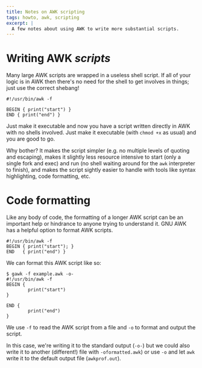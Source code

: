 ```yaml
---
title: Notes on AWK scripting
tags: howto, awk, scripting
excerpt: |
  A few notes about using AWK to write more substantial scripts.
---
```


# Writing AWK _scripts_

Many large AWK scripts are wrapped in a useless
shell script. If all of your logic is in AWK
then there's no need for the shell to get
involves in things; just use the correct
shebang!

```
#!/usr/bin/awk -f

BEGIN { print("start") }
END { print("end") }
```

Just make it executable and now you have a
script written directly in AWK with no
shells involved. Just make it executable
(with `chmod +x` as usual) and you are
good to go.

Why bother? It makes the script simpler
(e.g. no multiple levels of quoting and
escaping), makes it slightly less resource
intensive to start (only a single fork and
exec) and run (no shell waiting around for
the `awk` interpreter to finish), and makes
the script sightly easier to handle with
tools like syntax highlighting, code
formatting, etc.

# Code formatting

Like any body of code, the formatting of a
longer AWK script can be an important help
or hindrance to anyone trying to understand
it. GNU AWK has a helpful option to format 
AWK scripts.

```
#!/usr/bin/awk -f
BEGIN { print("start"); }
END   { print("end") }
```

We can format this AWK script like so:

```
$ gawk -f example.awk -o-
#!/usr/bin/awk -f
BEGIN {
        print("start")
}

END {
        print("end")
}
```

We use `-f` to read the AWK script from a
file and `-o` to format and output the
script.

In this case, we're writing it to the
standard output (`-o-`) but we could also
write it to another (different!) file with
`-oformatted.awk`) or use `-o` and let
`awk` write it to the default output file
(`awkprof.out`).
